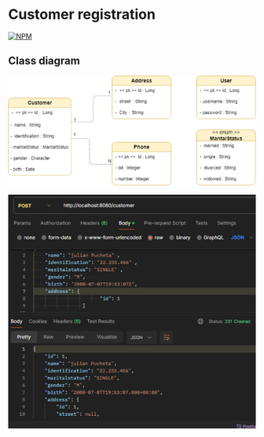 # Customer registration

[![NPM](https://img.shields.io/npm/l/react)](https://github.com/jororlando-81/CustomerRegistration-API-REST/blob/main/LICENSE) 

## Class diagram

![diagram](https://github.com/jororlando-81/assets/blob/main/Classes%20diagram.drawio.png)

![diagram](https://github.com/jororlando-81/assets/blob/main/Post%20Customer.png)
